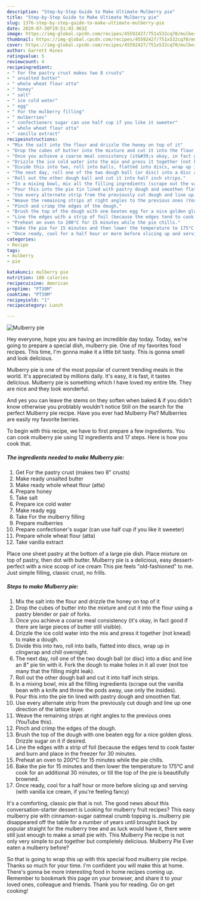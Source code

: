 ```yaml
---
description: "Step-by-Step Guide to Make Ultimate Mulberry pie"
title: "Step-by-Step Guide to Make Ultimate Mulberry pie"
slug: 1376-step-by-step-guide-to-make-ultimate-mulberry-pie
date: 2020-07-30T19:51:03.963Z
image: https://img-global.cpcdn.com/recipes/45592427/751x532cq70/mulberry-pie-recipe-main-photo.jpg
thumbnail: https://img-global.cpcdn.com/recipes/45592427/751x532cq70/mulberry-pie-recipe-main-photo.jpg
cover: https://img-global.cpcdn.com/recipes/45592427/751x532cq70/mulberry-pie-recipe-main-photo.jpg
author: Garrett Hines
ratingvalue: 5
reviewcount: 4
recipeingredient:
- " For the pastry crust makes two 8 crusts"
- " unsalted butter"
- " whole wheat flour atta"
- " honey"
- " salt"
- " ice cold water"
- " egg"
- " For the mulberry filling"
- " mulberries"
- " confectioners sugar can use half cup if you like it sweeter"
- " whole wheat flour atta"
- " vanilla extract"
recipeinstructions:
- "Mix the salt into the flour and drizzle the honey on top of it"
- "Drop the cubes of butter into the mixture and cut it into the flour using a pastry blender or pair of forks."
- "Once you achieve a coarse meal consistency (it&#39;s okay, in fact good if there are large pieces of butter still visible)."
- "Drizzle the ice cold water into the mix and press it together (not knead) to make a dough."
- "Divide this into two, roll into balls, flatted into discs, wrap up in clingwrap and chill overnight."
- "The next day, roll one of the two dough ball (or disc) into a disc and line an 8&#34; pie tin with it. Fork the dough to make holes in it all over (not too many that the filling might leak)."
- "Roll out the other dough ball and cut it into half inch strips."
- "In a mixing bowl, mix all the filling ingredients (scrape out the vanilla bean with a knife and throw the pods away, use only the insides)."
- "Pour this into the pie tin lined with pastry dough and smoothen flat."
- "Use every alternate strip from the previously cut dough and line up one direction of the lattice layer."
- "Weave the remaining strips at right angles to the previous ones (YouTube this)."
- "Pinch and crimp the edges of the dough."
- "Brush the top of the dough with one beaten egg for a nice golden gloss. Drizzle sugar on it if desired."
- "Line the edges with a strip of foil (because the edges tend to cook faster and burn and place in the freezer for 30 minutes."
- "Preheat an oven to 200°C for 15 minutes while the pie chills."
- "Bake the pie for 15 minutes and then lower the temperature to 175°C and cook for an additional 30 minutes, or till the top of the pie is beautifully browned."
- "Once ready, cool for a half hour or more before slicing up and serving (with vanilla ice cream, if you&#39;re feeling fancy)"
categories:
- Recipe
tags:
- mulberry
- pie

katakunci: mulberry pie 
nutrition: 188 calories
recipecuisine: American
preptime: "PT38M"
cooktime: "PT39M"
recipeyield: "1"
recipecategory: Lunch

---
```



![Mulberry pie](https://img-global.cpcdn.com/recipes/45592427/751x532cq70/mulberry-pie-recipe-main-photo.jpg)

Hey everyone, hope you are having an incredible day today. Today, we're going to prepare a special dish, mulberry pie. One of my favorites food recipes. This time, I'm gonna make it a little bit tasty. This is gonna smell and look delicious.

Mulberry pie is one of the most popular of current trending meals in the world. It's appreciated by millions daily. It's easy, it is fast, it tastes delicious. Mulberry pie is something which I have loved my entire life. They are nice and they look wonderful.

And yes you can leave the stems on they soften when baked &amp; if you didn&#39;t know otherwise you problably wouldn&#39;t notice Still on the search for the perfect Mulberry pie recipe. Have you ever had Mulberry Pie? Mulberries are easily my favorite berries.


To begin with this recipe, we have to first prepare a few ingredients. You can cook mulberry pie using 12 ingredients and 17 steps. Here is how you cook that.

<!--inarticleads1-->

##### The ingredients needed to make Mulberry pie:

1. Get  For the pastry crust (makes two 8&#34; crusts)
1. Make ready  unsalted butter
1. Make ready  whole wheat flour (atta)
1. Prepare  honey
1. Take  salt
1. Prepare  ice cold water
1. Make ready  egg
1. Take  For the mulberry filling
1. Prepare  mulberries
1. Prepare  confectioner&#39;s sugar (can use half cup if you like it sweeter)
1. Prepare  whole wheat flour (atta)
1. Take  vanilla extract


Place one sheet pastry at the bottom of a large pie dish. Place mixture on top of pastry, then dot with butter. Mulberry pie is a delicious, easy dessert- perfect with a nice scoop of ice cream This pie feels &#34;old-fashioned&#34; to me. Just simple filling, classic crust, no frills. 

<!--inarticleads2-->

##### Steps to make Mulberry pie:

1. Mix the salt into the flour and drizzle the honey on top of it
1. Drop the cubes of butter into the mixture and cut it into the flour using a pastry blender or pair of forks.
1. Once you achieve a coarse meal consistency (it&#39;s okay, in fact good if there are large pieces of butter still visible).
1. Drizzle the ice cold water into the mix and press it together (not knead) to make a dough.
1. Divide this into two, roll into balls, flatted into discs, wrap up in clingwrap and chill overnight.
1. The next day, roll one of the two dough ball (or disc) into a disc and line an 8&#34; pie tin with it. Fork the dough to make holes in it all over (not too many that the filling might leak).
1. Roll out the other dough ball and cut it into half inch strips.
1. In a mixing bowl, mix all the filling ingredients (scrape out the vanilla bean with a knife and throw the pods away, use only the insides).
1. Pour this into the pie tin lined with pastry dough and smoothen flat.
1. Use every alternate strip from the previously cut dough and line up one direction of the lattice layer.
1. Weave the remaining strips at right angles to the previous ones (YouTube this).
1. Pinch and crimp the edges of the dough.
1. Brush the top of the dough with one beaten egg for a nice golden gloss. Drizzle sugar on it if desired.
1. Line the edges with a strip of foil (because the edges tend to cook faster and burn and place in the freezer for 30 minutes.
1. Preheat an oven to 200°C for 15 minutes while the pie chills.
1. Bake the pie for 15 minutes and then lower the temperature to 175°C and cook for an additional 30 minutes, or till the top of the pie is beautifully browned.
1. Once ready, cool for a half hour or more before slicing up and serving (with vanilla ice cream, if you&#39;re feeling fancy)


It&#39;s a comforting, classic pie that is not. The good news about this conversation-starter dessert is Looking for mulberry fruit recipes? This easy mulberry pie with cinnamon-sugar oatmeal crumb topping is..mulberry pie disappeared off the table for a number of years until brought back by popular straight for the mulberry tree and as luck would have it, there were still just enough to make a small pie with. This Mulberry Pie recipe is not only very simple to put together but completely delicious. Mulberry Pie Ever eaten a mulberry before? 

So that is going to wrap this up with this special food mulberry pie recipe. Thanks so much for your time. I'm confident you will make this at home. There's gonna be more interesting food in home recipes coming up. Remember to bookmark this page on your browser, and share it to your loved ones, colleague and friends. Thank you for reading. Go on get cooking!
